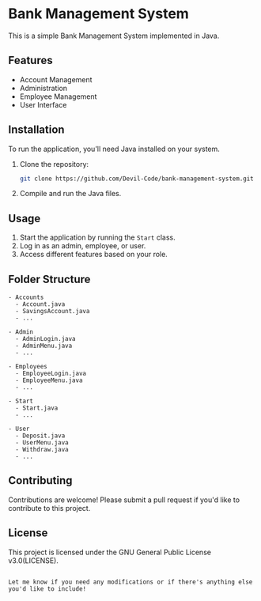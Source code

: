 # Bank Management System

This is a simple Bank Management System implemented in Java.

## Features

- Account Management
- Administration
- Employee Management
- User Interface

## Installation

To run the application, you'll need Java installed on your system.

1. Clone the repository:

   ```bash
   git clone https://github.com/Devil-Code/bank-management-system.git
   ```

2. Compile and run the Java files.

## Usage

1. Start the application by running the `Start` class.
2. Log in as an admin, employee, or user.
3. Access different features based on your role.

## Folder Structure

```
- Accounts
  - Account.java
  - SavingsAccount.java
  - ...
  
- Admin
  - AdminLogin.java
  - AdminMenu.java
  - ...

- Employees
  - EmployeeLogin.java
  - EmployeeMenu.java
  - ...

- Start
  - Start.java
  - ...

- User
  - Deposit.java
  - UserMenu.java
  - Withdraw.java
  - ...
```

## Contributing

Contributions are welcome! Please submit a pull request if you'd like to contribute to this project.

## License

This project is licensed under the GNU General Public License v3.0(LICENSE).
```

Let me know if you need any modifications or if there's anything else you'd like to include!

